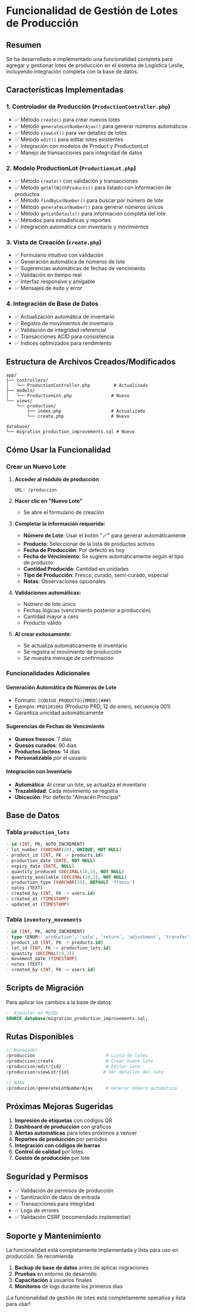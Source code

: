 # Funcionalidad de Gestión de Lotes de Producción

## Resumen
Se ha desarrollado e implementado una funcionalidad completa para agregar y gestionar lotes de producción en el sistema de Logística Leslie, incluyendo integración completa con la base de datos.

## Características Implementadas

### 1. Controlador de Producción (`ProductionController.php`)
- ✅ Método `create()` para crear nuevos lotes
- ✅ Método `generateLotNumberAjax()` para generar números automáticos
- ✅ Método `viewLot()` para ver detalles de lotes
- ✅ Método `edit()` para editar lotes existentes
- ✅ Integración con modelos de Product y ProductionLot
- ✅ Manejo de transacciones para integridad de datos

### 2. Modelo ProductionLot (`ProductionLot.php`)
- ✅ Método `create()` con validación y transacciones
- ✅ Método `getAllWithProducts()` para listado con información de productos
- ✅ Método `findByLotNumber()` para buscar por número de lote
- ✅ Método `generateLotNumber()` para generar números únicos
- ✅ Método `getLotDetails()` para información completa del lote
- ✅ Métodos para estadísticas y reportes
- ✅ Integración automática con inventario y movimientos

### 3. Vista de Creación (`create.php`)
- ✅ Formulario intuitivo con validación
- ✅ Generación automática de números de lote
- ✅ Sugerencias automáticas de fechas de vencimiento
- ✅ Validación en tiempo real
- ✅ Interfaz responsive y amigable
- ✅ Mensajes de éxito y error

### 4. Integración de Base de Datos
- ✅ Actualización automática de inventario
- ✅ Registro de movimientos de inventario
- ✅ Validación de integridad referencial
- ✅ Transacciones ACID para consistencia
- ✅ Índices optimizados para rendimiento

## Estructura de Archivos Creados/Modificados

```
app/
├── controllers/
│   └── ProductionController.php         # Actualizado
├── models/
│   └── ProductionLot.php               # Nuevo
└── views/
    └── production/
        ├── index.php                   # Actualizado
        └── create.php                  # Nuevo

database/
└── migration_production_improvements.sql # Nuevo
```

## Cómo Usar la Funcionalidad

### Crear un Nuevo Lote

1. **Acceder al módulo de producción**
   ```
   URL: /produccion
   ```

2. **Hacer clic en "Nuevo Lote"**
   - Se abre el formulario de creación

3. **Completar la información requerida:**
   - **Número de Lote**: Usar el botón "🪄" para generar automáticamente
   - **Producto**: Seleccionar de la lista de productos activos
   - **Fecha de Producción**: Por defecto es hoy
   - **Fecha de Vencimiento**: Se sugiere automáticamente según el tipo de producto
   - **Cantidad Producida**: Cantidad en unidades
   - **Tipo de Producción**: Fresco, curado, semi-curado, especial
   - **Notas**: Observaciones opcionales

4. **Validaciones automáticas:**
   - Número de lote único
   - Fechas lógicas (vencimiento posterior a producción)
   - Cantidad mayor a cero
   - Producto válido

5. **Al crear exitosamente:**
   - Se actualiza automáticamente el inventario
   - Se registra el movimiento de producción
   - Se muestra mensaje de confirmación

### Funcionalidades Adicionales

#### Generación Automática de Números de Lote
- Formato: `[CODIGO_PRODUCTO][MMDD][###]`
- Ejemplo: `PRD1201001` (Producto PRD, 12 de enero, secuencia 001)
- Garantiza unicidad automáticamente

#### Sugerencias de Fechas de Vencimiento
- **Quesos frescos**: 7 días
- **Quesos curados**: 90 días  
- **Productos lácteos**: 14 días
- **Personalizable** por el usuario

#### Integración con Inventario
- **Automática**: Al crear un lote, se actualiza el inventario
- **Trazabilidad**: Cada movimiento se registra
- **Ubicación**: Por defecto "Almacén Principal"

## Base de Datos

### Tabla `production_lots`
```sql
- id (INT, PK, AUTO_INCREMENT)
- lot_number (VARCHAR(20), UNIQUE, NOT NULL)
- product_id (INT, FK -> products.id)
- production_date (DATE, NOT NULL)
- expiry_date (DATE, NULL)
- quantity_produced (DECIMAL(10,3), NOT NULL)
- quantity_available (DECIMAL(10,3), NOT NULL)
- production_type (VARCHAR(50), DEFAULT 'fresco')
- notes (TEXT)
- created_by (INT, FK -> users.id)
- created_at (TIMESTAMP)
- updated_at (TIMESTAMP)
```

### Tabla `inventory_movements`
```sql
- id (INT, PK, AUTO_INCREMENT)
- type (ENUM: 'production', 'sale', 'return', 'adjustment', 'transfer')
- product_id (INT, FK -> products.id)
- lot_id (INT, FK -> production_lots.id)
- quantity (DECIMAL(10,3))
- movement_date (TIMESTAMP)
- notes (TEXT)
- created_by (INT, FK -> users.id)
```

## Scripts de Migración

Para aplicar los cambios a la base de datos:

```sql
-- Ejecutar en MySQL
SOURCE database/migration_production_improvements.sql;
```

## Rutas Disponibles

```php
// Navegador
/produccion                           # Lista de lotes
/produccion/create                    # Crear nuevo lote
/produccion/edit/{id}                 # Editar lote
/produccion/viewLot/{id}             # Ver detalles del lote

// AJAX
/produccion/generateLotNumberAjax     # Generar número automático
```

## Próximas Mejoras Sugeridas

1. **Impresión de etiquetas** con códigos QR
2. **Dashboard de producción** con gráficos
3. **Alertas automáticas** para lotes próximos a vencer
4. **Reportes de producción** por períodos
5. **Integración con códigos de barras**
6. **Control de calidad** por lotes
7. **Costos de producción** por lote

## Seguridad y Permisos

- ✅ Validación de permisos de producción
- ✅ Sanitización de datos de entrada
- ✅ Transacciones para integridad
- ✅ Logs de errores
- ✅ Validación CSRF (recomendado implementar)

## Soporte y Mantenimiento

La funcionalidad está completamente implementada y lista para uso en producción. Se recomienda:

1. **Backup de base de datos** antes de aplicar migraciones
2. **Pruebas** en entorno de desarrollo
3. **Capacitación** a usuarios finales
4. **Monitoreo** de logs durante los primeros días

¡La funcionalidad de gestión de lotes está completamente operativa y lista para usar!